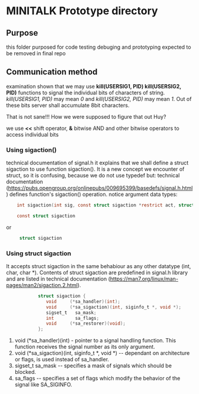 # MINITALK Prototype directory

## Purpose

this folder purposed for code testing debuging and prototyping
expected to be removed in final repo

## Communication method

examination shown that we may use **kill(USERSIG1, PID) kill(USERSIG2, PID)** functions to signal the individual bits of characters of string. *kill(USERSIG1, PID)* may mean *0* and *kill(USERSIG2, PID)* may mean *1*.
Out of these bits server shall accumulate 8bit characters.

That is not sane!!! How we were supposed to figure that out Huy?

we use **<<** shift operator, **&** bitwise AND and other bitwise operators to access individual bits

### Using sigaction()

technical documentation of signal.h 
it explains that we shall define a    struct sigaction   to use function sigaction(). It is a new concept we encounter of struct, so it is confusing, because we do not use typedef but:
technical documentation (https://pubs.opengroup.org/onlinepubs/009695399/basedefs/signal.h.html) defines function's sigaction() operation. notice argument data types:

```c
	int sigaction(int sig, const struct sigaction *restrict act, struct sigaction *restrict oact);
```
```c
	const struct sigaction
```   
or
```c
     struct sigaction
```
### Using struct sigaction

It accepts struct sigaction in the same behabiour as any other datatype (int, char, char *). Contents of struct sigaction are predefined in signal.h library and are listed in technical documentation (https://man7.org/linux/man-pages/man2/sigaction.2.html).
```c
			struct sigaction {
               void     (*sa_handler)(int);
               void     (*sa_sigaction)(int, siginfo_t *, void *);
               sigset_t   sa_mask;
               int        sa_flags;
               void     (*sa_restorer)(void);
        	};
```
1. void     (*sa_handler)(int) - pointer to a signal handling function. This function receives the signal number as its only argument.
2. void     (*sa_sigaction)(int, siginfo_t *, void *) -- dependant on architecture or flags, is used instead of sa_handler.
3. sigset_t   sa_mask -- specifies a mask of signals which should be blocked.
4. sa_flags -- specifies a set of flags which modify the behavior of the signal like SA_SIGINFO.